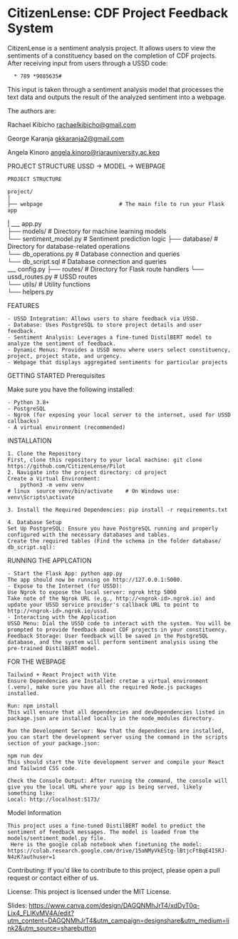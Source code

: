 # CitizenLense: CDF Project Feedback System 

CitizenLense is a sentiment analysis project. It allows users to view the sentiments of a constituency based on the completion of CDF projects. After receiving input from users through a USSD code:
		
	  * 789 *9085635#
This input is taken through a sentiment analysis model that processes the text data and outputs the result of the analyzed sentiment into a webpage. 

The authors are: 

Rachael Kibicho 
rachaelkibicho@gmail.com 

George Karanja
gkkaranja2@gmail.com

Angela Kinoro
angela.kinoro@riarauniversity.ac.keq




  
PROJECT STRUCTURE   USSD ->  MODEL -> WEBPAGE


	PROJECT STRUCTURE 
	
	project/
	│
	├── webpage                        # The main file to run your Flask app
  |         ___ app.py       
	├── models/                        # Directory for machine learning models	
	          └── sentiment_model.py   # Sentiment prediction logic	
	├── database/                      # Directory for database-related operations	
	          └── db_operations.py     # Database connection and queries	
	          └── db_script.sql        # Database connection and queries	
            ___ config.py
	├── routes/                        # Directory for Flask route handlers	
	          └── ussd_routes.py       # USSD routes	
	└── utils/                         # Utility functions	
	          └── helpers.py   
	

     
FEATURES

	- USSD Integration: Allows users to share feedback via USSD.
	- Database: Uses PostgreSQL to store project details and user feedback.
	- Sentiment Analysis: Leverages a fine-tuned DistilBERT model to analyze the sentiment of feedback.
	- Dynamic Menus: Provides a USSD menu where users select constituency, project, project state, and urgency.
	- Webpage that displays aggregated sentiments for particular projects
	


GETTING STARTED
Prerequisites

Make sure you have the following installed:

	- Python 3.8+	
	- PostgreSQL
	- Ngrok (for exposing your local server to the internet, used for USSD callbacks)	
	- A virtual environment (recommended)
	



INSTALLATION

	1. Clone the Repository
	First, clone this repository to your local machine: git clone https://github.com/CitizenLense/Pilot
	2. Navigate into the project directory: cd project
	Create a Virtual Environment:
		python3 -m venv venv
	# linux  source venv/bin/activate    # On Windows use: venv\Scripts\activate
 
	3. Install the Required Dependencies: pip install -r requirements.txt
 
	4. Database Setup
	Set Up PostgreSQL: Ensure you have PostgreSQL running and properly configured with the necessary databases and tables. 
	Create the required tables (Find the schema in the folder database/ db_script.sql):


RUNNING THE APPLCATION 


	- Start the Flask App: python app.py
	The app should now be running on http://127.0.0.1:5000.	
	- Expose to the Internet (for USSD):
	Use Ngrok to expose the local server: ngrok http 5000
	Take note of the Ngrok URL (e.g., http://<ngrok-id>.ngrok.io) and update your USSD service provider's callback URL to point to http://<ngrok-id>.ngrok.io/ussd.	
	- Interacting with the Application
	USSD Menu: Dial the USSD code to interact with the system. You will be prompted to provide feedback about CDF projects in your constituency.
	Feedback Storage: User feedback will be saved in the PostgreSQL database, and the system will perform sentiment analysis using the pre-trained DistilBERT model.

FOR THE WEBPAGE 

	Tailwind + React Project with Vite
	Ensure Dependencies are Installed: cretae a virtual environment (.venv), make sure you have all the required Node.js packages installed.
		
	Run: npm install
	This will ensure that all dependencies and devDependencies listed in package.json are installed locally in the node_modules directory.
	
	Run the Development Server: Now that the dependencies are installed, you can start the development server using the command in the scripts section of your package.json:
	
	npm run dev
	This should start the Vite development server and compile your React and Tailwind CSS code.
	
	Check the Console Output: After running the command, the console will give you the local URL where your app is being served, likely something like:
	Local: http://localhost:5173/

Model Information

	This project uses a fine-tuned DistilBERT model to predict the sentiment of feedback messages. The model is loaded from the models/sentiment_model.py file.
	 Here is the google colab notebook when finetuning the model: https://colab.research.google.com/drive/15aNMyVkEStg-lBtjcFtBqE4I5RJ-N4zK?authuser=1
 


Contributing: 
If you'd like to contribute to this project, please open a pull request or contact either of us.

License: 
This project is licensed under the MIT License.

Slides: 
https://www.canva.com/design/DAGQNMhJrT4/xdDyT0q-Lix4_FLIKvMV4A/edit?utm_content=DAGQNMhJrT4&utm_campaign=designshare&utm_medium=link2&utm_source=sharebutton
